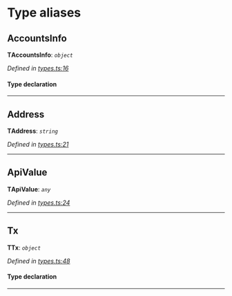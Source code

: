 

# Type aliases

<a id="accountsinfo"></a>

##  AccountsInfo

**ΤAccountsInfo**: *`object`*

*Defined in [types.ts:16](https://github.com/paritytech/js-libs/blob/a8a861f/packages/light.js/src/types.ts#L16)*

#### Type declaration

___
<a id="address"></a>

##  Address

**ΤAddress**: *`string`*

*Defined in [types.ts:21](https://github.com/paritytech/js-libs/blob/a8a861f/packages/light.js/src/types.ts#L21)*

___
<a id="apivalue"></a>

##  ApiValue

**ΤApiValue**: *`any`*

*Defined in [types.ts:24](https://github.com/paritytech/js-libs/blob/a8a861f/packages/light.js/src/types.ts#L24)*

___
<a id="tx"></a>

##  Tx

**ΤTx**: *`object`*

*Defined in [types.ts:48](https://github.com/paritytech/js-libs/blob/a8a861f/packages/light.js/src/types.ts#L48)*

#### Type declaration

___

